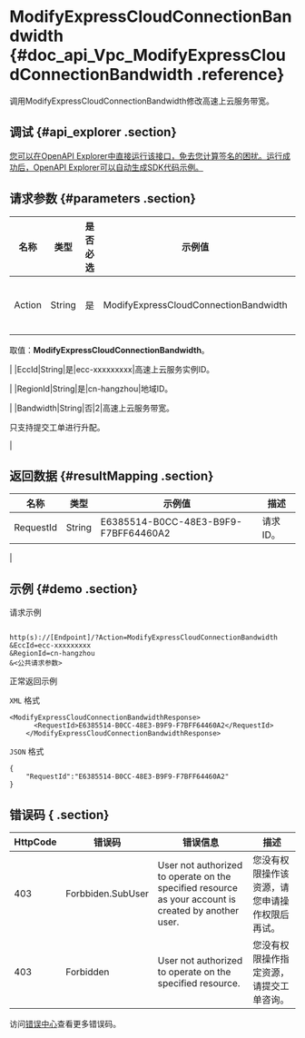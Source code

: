 # ModifyExpressCloudConnectionBandwidth {#doc_api_Vpc_ModifyExpressCloudConnectionBandwidth .reference}

调用ModifyExpressCloudConnectionBandwidth修改高速上云服务带宽。

## 调试 {#api_explorer .section}

[您可以在OpenAPI Explorer中直接运行该接口，免去您计算签名的困扰。运行成功后，OpenAPI Explorer可以自动生成SDK代码示例。](https://api.aliyun.com/#product=Vpc&api=ModifyExpressCloudConnectionBandwidth&type=RPC&version=2016-04-28)

## 请求参数 {#parameters .section}

|名称|类型|是否必选|示例值|描述|
|--|--|----|---|--|
|Action|String|是|ModifyExpressCloudConnectionBandwidth|要执行的操作。

 取值：**ModifyExpressCloudConnectionBandwidth**。

 |
|EccId|String|是|ecc-xxxxxxxxx|高速上云服务实例ID。

 |
|RegionId|String|是|cn-hangzhou|地域ID。

 |
|Bandwidth|String|否|2|高速上云服务带宽。

 只支持提交工单进行升配。

 |

## 返回数据 {#resultMapping .section}

|名称|类型|示例值|描述|
|--|--|---|--|
|RequestId|String|E6385514-B0CC-48E3-B9F9-F7BFF64460A2|请求ID。

 |

## 示例 {#demo .section}

请求示例

``` {#request_demo}

http(s)://[Endpoint]/?Action=ModifyExpressCloudConnectionBandwidth
&EccId=ecc-xxxxxxxxx
&RegionId=cn-hangzhou
&<公共请求参数>

```

正常返回示例

`XML` 格式

``` {#xml_return_success_demo}
<ModifyExpressCloudConnectionBandwidthResponse>
	  <RequestId>E6385514-B0CC-48E3-B9F9-F7BFF64460A2</RequestId>
    </ModifyExpressCloudConnectionBandwidthResponse>
```

`JSON` 格式

``` {#json_return_success_demo}
{
	"RequestId":"E6385514-B0CC-48E3-B9F9-F7BFF64460A2"
}
```

## 错误码 { .section}

|HttpCode|错误码|错误信息|描述|
|--------|---|----|--|
|403|Forbbiden.SubUser|User not authorized to operate on the specified resource as your account is created by another user.|您没有权限操作该资源，请您申请操作权限后再试。|
|403|Forbidden|User not authorized to operate on the specified resource.|您没有权限操作指定资源，请提交工单咨询。|

访问[错误中心](https://error-center.alibabacloud.com/status/product/Vpc)查看更多错误码。

